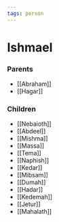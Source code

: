 ```yaml
---
tags: person
---
```


# Ishmael
### Parents
- [[Abraham]]
- [[Hagar]]

### Children
- [[Nebaioth]]
- [[Abdeel]]
- [[Mishma]]
- [[Massa]]
- [[Tema]]
- [[Naphish]]
- [[Kedar]]
- [[Mibsam]]
- [[Dumah]]
- [[Hadar]]
- [[Kedemah]]
- [[Jetur]]
- [[Mahalath]]